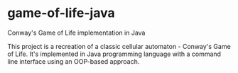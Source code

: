 # game-of-life-java
Conway's Game of Life implementation in Java

This project is a recreation of a classic cellular automaton - Conway's Game of Life.
It's implemented in Java programming language with a command line interface using an OOP-based approach.

